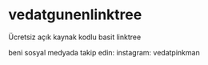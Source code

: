 # vedatgunenlinktree
Ücretsiz açık kaynak kodlu basit linktree 

beni sosyal medyada takip edin: 
instagram: vedatpinkman

